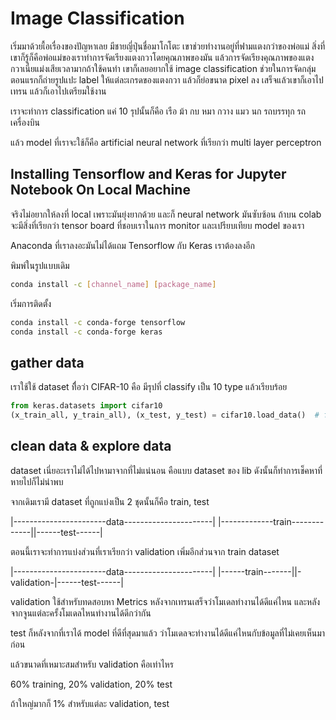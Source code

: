 # Image Classification

เริ่มมาด้วยเื้อเรื่องของปัญหาเลย มีชายญี่ปุ่นชื่อมาโกโตะ เขาช่วยทำงานอยู่ที่ฟามแตงกว่าของพ่อแม่ สิ่งที่เขาก็รู้ก็คือพ่อแม่ของเราทำการจัดเรียงแตงกวาโดยคุณภาพของมัน
แล้วการจัดเรียงคุณภาพของแตงกวาเนี่ยแม่งเสียเวลามากถ้าใช้คนทำ เขาก็เลยอยากใช้ image classification ช่วยในการจัดกลุ่ม
ตอนแรกก็ถ่ายรูปแปะ label ให้แต่ละเกรดของแตงกวา
แล้วก็ย่อขนาด pixel ลง เสร็จแล้วเขาก็เอาไปเทรน
แล้วก็เอาไปเตรียมใช้งาน

เราจะทำการ classification แค่ 10 รุปนั้นก็คือ เรือ ม้า กบ หมา กวาง แมว นก รถบรรทุก รถ เครื่องบิน

แล้ว model ที่เราจะใช้ก็คือ artificial neural network ที่เรียกว่า multi layer perceptron

## Installing Tensorflow and Keras for Jupyter Notebook On Local Machine

จริงไม่อยากให้ลงที่ local เพราะมันยุ่งยากด้วย และก็ neural network มันซับซ้อน ถ้าบน colab จะมีสิ่งที่เรียกว่า tensor board ที่ชอบเราในการ monitor และเปรียบเทียบ model ของเรา

Anaconda ที่เราลงอะมันไม่ได้แถม Tensorflow กับ Keras เราต้องลงอีก

พิมพ์ในรูปแบบเดิม

```bash
conda install -c [channel_name] [package_name]
```

เริ่มการติดตั้ง
```bash
conda install -c conda-forge tensorflow
conda install -c conda-forge keras
```

## gather data

เราใช้ใช้ dataset ที่ื่อว่า CIFAR-10 คือ มีรุปที่ classify เป็น 10 type แล้วเรียบร้อย

```python
from keras.datasets import cifar10
(x_train_all, y_train_all), (x_test, y_test) = cifar10.load_data()  # from the documentation
```

## clean data & explore data

dataset เนี่ยอะเราไม่ได้ไปหามาจากที่ไม่แน่นอน คือแบบ dataset ของ lib ดังนั้นก็ทำการเช็คหาที่หายไปก็ไม่น่าพบ 

จากเดิมเรามี dataset ที่ถูกแบ่งเป็น 2 ชุดนั้นก็คือ train, test

|-----------------------data----------------------|
|-------------train-------------||------test------|

ตอนนี้เราจะทำการแบ่งส่วนที่เราเรียกว่า validation เพิ่มอีกส่วนจาก train dataset

|-----------------------data----------------------|
|------train-------||-validation-|------test------|

validation ใช้สำหรับทดสอบหา Metrics หลังจากเทรนเสร็จว่าโมเดลทำงานได้ดีแค่ไหน และหลังจากจูนแต่ละครั้งโมเดลไหนทำงานได้ดีกว่ากัน

test ก็หลังจากที่เราได้ model ที่ดีที่สุดมาแล้ว ว่าโมเดลจะทำงานได้ดีแค่ไหนกับข้อมูลที่ไม่เคยเห็นมาก่อน

แล้วขนาดที่เหมาะสมสำหรับ validation คือเท่าไหร

60% training, 20% validation, 20% test 

ถ้าใหญ่มากก็ 1% สำหรับแต่ละ validation, test